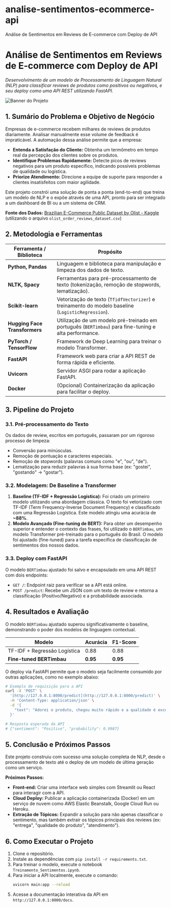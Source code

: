 # analise-sentimentos-ecommerce-api
Análise de Sentimentos em Reviews de E-commerce com Deploy de API

# Análise de Sentimentos em Reviews de E-commerce com Deploy de API

*Desenvolvimento de um modelo de Processamento de Linguagem Natural (NLP) para classificar reviews de produtos como positivos ou negativos, e seu deploy como uma API REST utilizando FastAPI.*

![Banner do Projeto](https://i.imgur.com/your-image-link-here.png)

## 1. Sumário do Problema e Objetivo de Negócio

Empresas de e-commerce recebem milhares de reviews de produtos diariamente. Analisar manualmente esse volume de feedback é impraticável. A automação dessa análise permite que a empresa:
* **Entenda a Satisfação do Cliente:** Obtenha um termômetro em tempo real da percepção dos clientes sobre os produtos.
* **Identifique Problemas Rapidamente:** Detecte picos de reviews negativos para um produto específico, indicando possíveis problemas de qualidade ou logística.
* **Priorize Atendimento:** Direcione a equipe de suporte para responder a clientes insatisfeitos com maior agilidade.

Este projeto constrói uma solução de ponta a ponta (end-to-end) que treina um modelo de NLP e o expõe através de uma API, pronto para ser integrado a um dashboard de BI ou a um sistema de CRM.

**Fonte dos Dados:** [Brazilian E-Commerce Public Dataset by Olist - Kaggle](https://www.kaggle.com/datasets/olistbr/brazilian-ecommerce) (utilizando o arquivo `olist_order_reviews_dataset.csv`)

## 2. Metodologia e Ferramentas

| Ferramenta / Biblioteca   | Propósito                                                                               |
| ------------------------- | --------------------------------------------------------------------------------------- |
| **Python, Pandas** | Linguagem e biblioteca para manipulação e limpeza dos dados de texto.                   |
| **NLTK, Spacy** | Ferramentas para pré-processamento de texto (tokenização, remoção de stopwords, lematização). |
| **Scikit-learn** | Vetorização de texto (`TfidfVectorizer`) e treinamento do modelo baseline (`LogisticRegression`). |
| **Hugging Face Transformers**| Utilização de um modelo pré-treinado em português (`BERTimbau`) para fine-tuning e alta performance. |
| **PyTorch / TensorFlow** | Framework de Deep Learning para treinar o modelo Transformer.                             |
| **FastAPI** | Framework web para criar a API REST de forma rápida e eficiente.                         |
| **Uvicorn** | Servidor ASGI para rodar a aplicação FastAPI.                                           |
| **Docker** | (Opcional) Containerização da aplicação para facilitar o deploy.                        |

## 3. Pipeline do Projeto

### 3.1. Pré-processamento do Texto
Os dados de review, escritos em português, passaram por um rigoroso processo de limpeza:
* Conversão para minúsculas.
* Remoção de pontuação e caracteres especiais.
* Remoção de stopwords (palavras comuns como "e", "ou", "de").
* Lematização para reduzir palavras à sua forma base (ex: "gostei", "gostando" -> "gostar").

### 3.2. Modelagem: De Baseline a Transformer

1.  **Baseline (TF-IDF + Regressão Logística):** Foi criado um primeiro modelo utilizando uma abordagem clássica. O texto foi vetorizado com TF-IDF (Term Frequency-Inverse Document Frequency) e classificado com uma Regressão Logística. Este modelo atingiu uma acurácia de **~88%**.
2.  **Modelo Avançado (Fine-tuning de BERT):** Para obter um desempenho superior e entender o contexto das frases, foi utilizado o `BERTimbau`, um modelo Transformer pré-treinado para o português do Brasil. O modelo foi ajustado (fine-tuned) para a tarefa específica de classificação de sentimentos dos nossos dados.

### 3.3. Deploy com FastAPI
O modelo `BERTimbau` ajustado foi salvo e encapsulado em uma API REST com dois endpoints:
* `GET /`: Endpoint raiz para verificar se a API está online.
* `POST /predict`: Recebe um JSON com um texto de review e retorna a classificação (Positivo/Negativo) e a probabilidade associada.

## 4. Resultados e Avaliação

O modelo `BERTimbau` ajustado superou significativamente o baseline, demonstrando o poder dos modelos de linguagem contextual.

| Modelo                            | Acurácia | F1-Score |
| --------------------------------- | -------- | -------- |
| TF-IDF + Regressão Logística      | 0.88     | 0.88     |
| **Fine-tuned BERTimbau** | **0.95** | **0.95** |

O deploy via FastAPI permite que o modelo seja facilmente consumido por outras aplicações, como no exemplo abaixo:

```bash
# Exemplo de requisição para a API
curl -X 'POST' \
  '[http://127.0.0.1:8000/predict](http://127.0.0.1:8000/predict)' \
  -H 'Content-Type: application/json' \
  -d '{
    "text": "Adorei o produto, chegou muito rápido e a qualidade é excelente!"
  }'

# Resposta esperada da API
# {"sentiment": "Positivo", "probability": 0.9987}
```

## 5. Conclusão e Próximos Passos

Este projeto construiu com sucesso uma solução completa de NLP, desde o processamento de texto até o deploy de um modelo de última geração como um serviço.

**Próximos Passos:**
* **Front-end:** Criar uma interface web simples com Streamlit ou React para interagir com a API.
* **Cloud Deploy:** Publicar a aplicação containerizada (Docker) em um serviço de nuvem como AWS Elastic Beanstalk, Google Cloud Run ou Heroku.
* **Extração de Tópicos:** Expandir a solução para não apenas classificar o sentimento, mas também extrair os tópicos principais dos reviews (ex: "entrega", "qualidade do produto", "atendimento").

## 6. Como Executar o Projeto

1.  Clone o repositório.
2.  Instale as dependências com `pip install -r requirements.txt`.
3.  Para treinar o modelo, execute o notebook `Treinamento_Sentimentos.ipynb`.
4.  Para iniciar a API localmente, execute o comando:
    ```bash
    uvicorn main:app --reload
    ```
5.  Acesse a documentação interativa da API em `http://127.0.0.1:8000/docs`.
